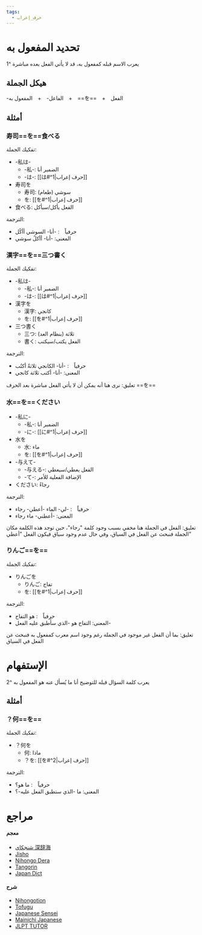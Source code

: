 ```yaml
---
tags:
  - حرف_إعراب
---
```

# تحديد المفعول به

يعرب الاسم قبله كمفعول به، قد لا يأتي الفعل بعده مباشرة ^1

## هيكل الجملة

-الفاعل-　+　المفعول به　+　==を==　+　الفعل 

## أمثلة

### 寿司==を==食べる
تفكيك الجملة:
- -私は-
	- -私-: الضمير أنا
	- -は-: [[は#^1|حرف إعراب]]
- 寿司を
	- 寿司: سوشي (طعام)
	- を: [[を#^1|حرف إعراب]]
- 食べる: الفعل يأكل/سيأكل

الترجمة:
- حرفياً　: -أنا- السوشي أأكُل
- المعنى: -أنا- أأكلُ سوشي

### 漢字==を==三つ書く

تفكيك الجملة:
- -私は-
	- -私-: الضمير أنا
	- -は-: [[は#^1|حرف إعراب]]
- 漢字を
	- 漢字: كانجي
	- を: [[を#^1|حرف إعراب]]
- 三つ書く
	- 三つ: ثلاثة (بنظام العد)
	- 書く: الفعل يكتب/سيكتب

الترجمة:
- حرفياً　: -أنا- الكانجي ثلاثةٌ أكتُب
- المعنى: -أنا- أكتب ثلاثة كانجي

تعليق: نرى هنا أنه يمكن أن لا يأتي الفعل مباشرة بعد الحرف ==を==

### 水==を==ください

- -私に-
	- -私-: الضمير أنا
	- -に-: [[に#^1|حرف إعراب]]
- 水を
	- 水: ماء
	- を: [[を#^1|حرف إعراب]]
- -与えて-
	- -与える-: الفعل يعطي/سيعطي
	- -て-: الإضافة الفعلية للأمر
- ください: رجاءً

الترجمة:
- حرفياً　: -لي- الماء -أعطي- رجاء
- المعنى: -أعطني- ماء رجاء

تعليق: الفعل في الجملة هنا مخفي بسبب وجود كلمة "رجاء"، حين توجد هذه الكلمة مكان الجملة فنبحث عن الفعل في السياق، وفي حال عدم وجود سياق فيكون الفعل "أعطي"

### りんご==を==

تفكيك الجملة:
- りんごを
	- りんご: تفاح
	- を: [[を#^1|حرف إعراب]]

الترجمة:
- حرفياً　: هو التفاح
- المعنى: التفاح هو -الذي سأطبق عليه الفعل-

تعليق: بما أن الفعل غير موجود في الجملة رغم وجود اسم معرب كمفعول به فنبحث عن الفعل في السياق

# الإستفهام

يعرب كلمة السؤال قبله للتوضيح أنا ما يُسأل عنه هو المفعول به ^2

## أمثلة

### ？何==を==

تفكيك الجملة:
- ？何を
	- 何: ماذا
	- ？を: [[を#^2|حرف إعراب]]

الترجمة:
- حرفياً　: ما هو؟
- المعنى: ما -الذي ستطبق الفعل عليه-؟

# مراجع

#### معجم

- [شنجكاي 深辞海](https://shinjikai.app/#/word/16810)
- [Jisho](https://jisho.org/word/%E3%82%92)
- [Nihongo Dera](https://nihongodera.com/dictionary/jpen/%E3%82%92)
- [Tangorin](https://tangorin.com/definition/%E3%82%92)
- [Japan Dict](https://japandict.com/%E3%82%92)

#### شرح

- [Nihongotion](https://nihongotion.com/grammars/particle-wo)
- [Tofugu](https://tofugu.com/japanese-grammar/particle-wo)
- [Japanese Sensei](https://senseijapanese.com/beginning-with-japanese/particles-in-japanese-を)
- [Mainichi Japanese](https://mainichijapanese.com/japanese-lessons/12-japanese-object-particle-wo.html)
- [JLPT TUTOR](https://jlpttutor.com/jlpt-n5-grammar-%e3%82%92-o-wo-object-marker-particle-meaning)